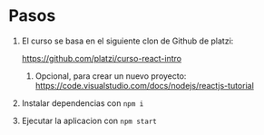 # Pasos

1. El curso se basa en el siguiente clon de Github de platzi:

   https://github.com/platzi/curso-react-intro

   1. Opcional, para crear un nuevo proyecto: https://code.visualstudio.com/docs/nodejs/reactjs-tutorial

2. Instalar dependencias con `npm i`

3. Ejecutar la aplicacion con `npm start`
